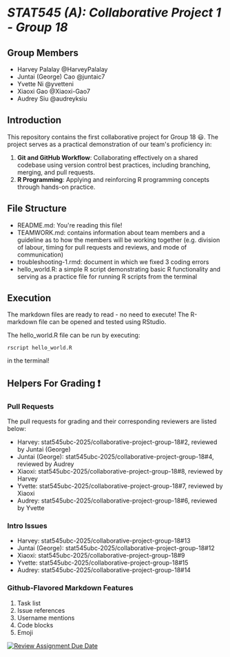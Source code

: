 # *STAT545 (A): Collaborative Project 1 - Group 18*

## Group Members

- Harvey Palalay @HarveyPalalay
- Juntai (George) Cao @juntaic7
- Yvette Ni @yvetteni
- Xiaoxi Gao @Xiaoxi-Gao7
- Audrey Siu @audreyksiu

## Introduction

This repository contains the first collaborative project for Group 18 :smiley:. The project serves as a practical demonstration of our team's proficiency in:

1. **Git and GitHub Workflow**: Collaborating effectively on a shared codebase using version control best practices, including branching, merging, and pull requests.
2. **R Programming**: Applying and reinforcing R programming concepts through hands-on practice.

## File Structure

- README.md: You're reading this file!
- TEAMWORK.md: contains information about team members and a guideline as to how the members will be working together (e.g. division of labour, timing for pull requests and reviews, and mode of communication)
- troubleshooting-1.rmd: document in which we fixed 3 coding errors
- hello_world.R: a simple R script demonstrating basic R functionality and serving as a practice file for running R scripts from the terminal

## Execution

The markdown files are ready to read - no need to execute! The R-markdown file can be opened and tested using RStudio.

The hello_world.R file can be run by executing:

```shell
rscript hello_world.R
```

in the terminal!

## Helpers For Grading :exclamation:

### Pull Requests

The pull requests for grading and their corresponding reviewers are listed below:

- Harvey: stat545ubc-2025/collaborative-project-group-18#2, reviewed by Juntai (George)
- Juntai (George): stat545ubc-2025/collaborative-project-group-18#4, reviewed by Audrey
- Xiaoxi: stat545ubc-2025/collaborative-project-group-18#8, reviewed by Harvey
- Yvette: stat545ubc-2025/collaborative-project-group-18#7, reviewed by Xiaoxi
- Audrey: stat545ubc-2025/collaborative-project-group-18#6, reviewed by Yvette

### Intro Issues

- Harvey: stat545ubc-2025/collaborative-project-group-18#13
- Juntai (George): stat545ubc-2025/collaborative-project-group-18#12
- Xiaoxi: stat545ubc-2025/collaborative-project-group-18#9
- Yvette: stat545ubc-2025/collaborative-project-group-18#15
- Audrey: stat545ubc-2025/collaborative-project-group-18#14

### Github-Flavored Markdown Features

1. Task list
2. Issue references
3. Username mentions
4. Code blocks
5. Emoji

[![Review Assignment Due Date](https://classroom.github.com/assets/deadline-readme-button-22041afd0340ce965d47ae6ef1cefeee28c7c493a6346c4f15d667ab976d596c.svg)](https://classroom.github.com/a/9EMQ9uX-)

